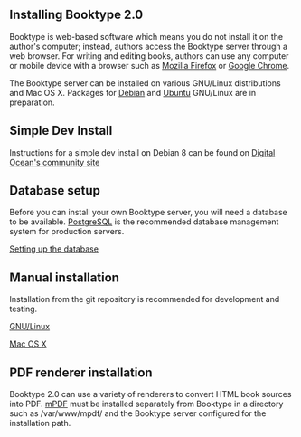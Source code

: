 Installing Booktype 2.0
-----------------------

Booktype is web-based software which means you do not install it on the author's 
computer; instead, authors access the Booktype server through a web browser. For 
writing and editing books, authors can use any computer or mobile device with a 
browser such as [Mozilla Firefox](http://www.mozilla.org/firefox/) or 
[Google Chrome](http://www.google.com/chrome/).

The Booktype server can be installed on various GNU/Linux distributions and
Mac OS X. Packages for [Debian](http://www.debian.org) and 
[Ubuntu](http://www.ubuntu.com) GNU/Linux are in preparation.


Simple Dev Install
------------------

Instructions for a simple dev install on Debian 8 can be found on [Digital Ocean's community site](https://www.digitalocean.com/community/tutorials/how-to-publish-real-books-with-booktype-on-debian-8)

Database setup
--------------

Before you can install your own Booktype server, you will need a database to be 
available. [PostgreSQL](http://www.postgresql.org) is the recommended database 
management system for production servers.

 [Setting up the database](http://sourcefabric.booktype.pro/booktype-20-for-authors-and-publishers/setting-up-the-database/)


Manual installation
-------------------

Installation from the git repository is recommended for development and 
testing.

 [GNU/Linux](http://sourcefabric.booktype.pro/booktype-20-for-authors-and-publishers/installation-on-gnulinux/)

 [Mac OS X](http://sourcefabric.booktype.pro/booktype-20-for-authors-and-publishers/installation-on-os-x/)

PDF renderer installation
-------------------------

Booktype 2.0 can use a variety of renderers to convert HTML book sources into 
PDF. [mPDF](http://www.mpdf1.com) must be installed separately from Booktype 
in a directory such as /var/www/mpdf/ and the Booktype server configured for 
the installation path. 
